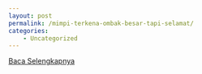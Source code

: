 ```yaml
---
layout: post
permalink: /mimpi-terkena-ombak-besar-tapi-selamat/
categories:
    - Uncategorized
---
```


[Baca Selengkapnya](/07)